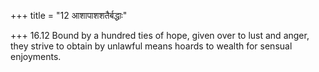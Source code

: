 +++
title = "12 आशापाशशतैर्बद्धाः"

+++
16.12 Bound by a hundred ties of hope, given over to lust and anger,
they strive to obtain by unlawful means hoards to wealth for sensual
enjoyments.

